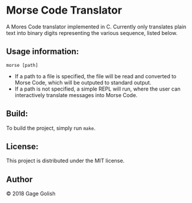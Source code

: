 # Morse Code Translator

A Mores Code translator implemented in C. Currently only translates plain text into
binary digits representing the various sequence, listed below.

## Usage information:
```
morse [path]
```
* If a path to a file is specified, the file will be read and converted to Morse Code, which will be outputed to standard output.
* If a path is not specified, a simple REPL will run, where the user can interactively translate messages into Morse Code.

## Build:
To build the project, simply run ```make```.

## License:
This project is distributed under the MIT license.

## Author
© 2018 Gage Golish
